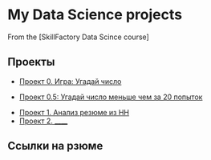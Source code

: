 # My Data Science projects

From the [SkillFactory Data Scince course]

## Проекты

* [Проект 0. Игра: Угадай число](https://github.com/Good-PJ/sf_ds_practic/tree/main/project_0_Random_number)
 - [Проект 0.5: Угадай число меньше чем за 20 попыток](https://github.com/Good-PJ/sf_ds_practic/tree/main/project_0.5_Random_number_2.0)
* [Проект 1. Анализ резюме из HH](https://github.com/Good-PJ/sf_ds_practic/tree/main/project_1_data_analise_practice)
* [Проект 2. ____](____)

## Ссылки на рзюме
